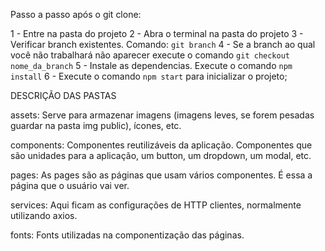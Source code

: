 Passo a passo após o git clone:

1 - Entre na pasta do projeto
2 - Abra o terminal na pasta do projeto
3 - Verificar branch existentes. Comando: `git branch`
4 - Se a branch ao qual você não trabalhará não aparecer execute o comando `git checkout nome_da_branch` 
5 - Instale as dependencias. Execute o comando `npm install`
6 - Execute o comando `npm start` para inicializar o projeto;


DESCRIÇÃO DAS PASTAS


assets: Serve para armazenar imagens (imagens leves, se forem pesadas guardar na pasta img public), ícones, etc.

components: Componentes reutilizáveis da aplicação. Componentes que são unidades para a aplicação, um button, um dropdown, um modal, etc.

pages: As pages são as páginas que usam vários componentes. É essa a página que o usuário vai ver.

services: Aqui ficam as configurações de HTTP clientes, normalmente utilizando axios.

fonts: Fonts utilizadas na componentização das páginas.